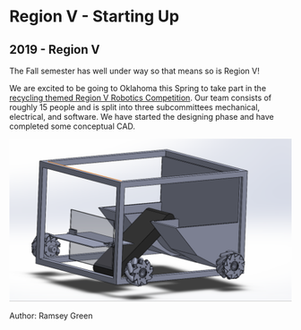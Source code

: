 # Region V - Starting Up
## 2019 - Region V

The Fall semester has well under way so that means so is Region V!

We are excited to be going to Oklahoma this Spring to take part in the [recycling themed Region V Robotics Competition](https://r5conferences.org/wp-content/uploads/sites/126/Robotics_Game_Manual.pdf). Our team consists of roughly 15 people and is split into three subcommittees mechanical, electrical, and software. We have started the designing phase and have completed some conceptual CAD.


![CAD](/src/_posts//blog/2019-10-08-region5/1.PNG)


Author: Ramsey Green

